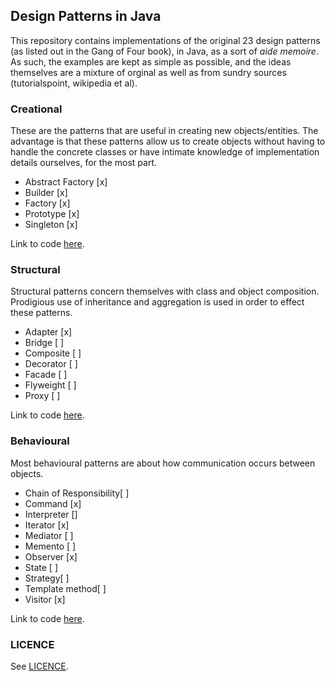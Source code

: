 ## Design Patterns in Java

This repository contains implementations of the original 23 design patterns (as listed out in the Gang of Four book), in Java, as a sort of *aide memoire*. As such, the examples
are kept as simple as possible, and the ideas themselves are a mixture of orginal as well as from sundry sources (tutorialspoint, wikipedia et al).

### Creational

These are the patterns that are useful in creating new objects/entities. The advantage is that these patterns allow us to create objects without having to handle the concrete
classes or have intimate knowledge of implementation details ourselves, for the most part.

  * Abstract Factory [x]
  * Builder [x]
  * Factory [x]
  * Prototype [x]
  * Singleton [x]

Link to code [here](src/main/java/com/z0ltan/designpatterns/creational).


### Structural

Structural patterns concern themselves with class and object composition. Prodigious use of inheritance and aggregation is used in order to effect these patterns.

  * Adapter [x]
  * Bridge [ ]
  * Composite [ ]
  * Decorator [ ]
  * Facade [ ]
  * Flyweight [ ]
  * Proxy [ ]

Link to code [here](src/main/java/com/z0ltan/designpatterns/structural).

### Behavioural

Most behavioural patterns are about how communication occurs between objects.

  * Chain of Responsibility[ ]
  * Command [x]
  * Interpreter []
  * Iterator [x]
  * Mediator [ ]
  * Memento [ ]
  * Observer [x]
  * State [ ]
  * Strategy[ ]
  * Template method[ ]
  * Visitor [x]

Link to code [here](src/main/java/com/z0ltan/designpatterns/behavioural).

### LICENCE

See [LICENCE](LICENSE.md).